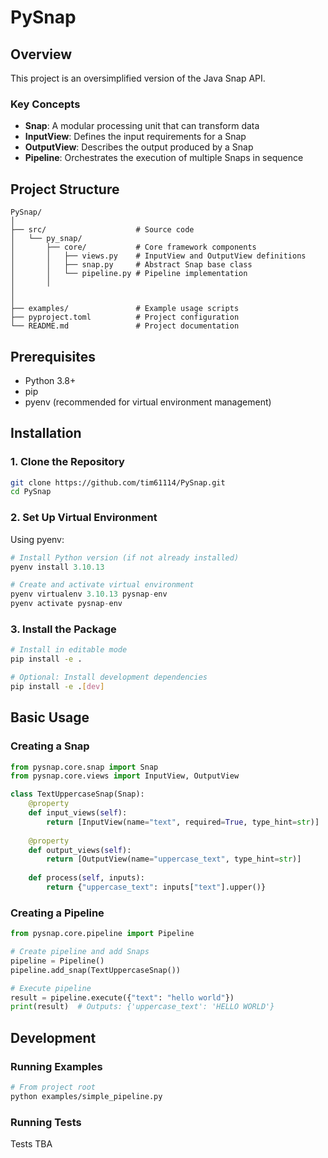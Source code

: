 # PySnap 

## Overview

This project is an oversimplified version of the Java Snap API.

### Key Concepts

- **Snap**: A modular processing unit that can transform data
- **InputView**: Defines the input requirements for a Snap
- **OutputView**: Describes the output produced by a Snap
- **Pipeline**: Orchestrates the execution of multiple Snaps in sequence

## Project Structure
```
PySnap/
│
├── src/                    # Source code
│   └── py_snap/
│       ├── core/           # Core framework components
│       │   ├── views.py    # InputView and OutputView definitions
│       │   ├── snap.py     # Abstract Snap base class
│       │   └── pipeline.py # Pipeline implementation
│       │
│       
│
├── examples/               # Example usage scripts
├── pyproject.toml          # Project configuration
└── README.md               # Project documentation
```

## Prerequisites

- Python 3.8+
- pip
- pyenv (recommended for virtual environment management)

## Installation

### 1. Clone the Repository

```bash
git clone https://github.com/tim61114/PySnap.git
cd PySnap
```
### 2. Set Up Virtual Environment
Using pyenv:
```python
# Install Python version (if not already installed)
pyenv install 3.10.13

# Create and activate virtual environment
pyenv virtualenv 3.10.13 pysnap-env
pyenv activate pysnap-env
```

### 3. Install the Package
```bash
# Install in editable mode
pip install -e .

# Optional: Install development dependencies
pip install -e .[dev]
```

## Basic Usage
### Creating a Snap
```python
from pysnap.core.snap import Snap
from pysnap.core.views import InputView, OutputView

class TextUppercaseSnap(Snap):
    @property
    def input_views(self):
        return [InputView(name="text", required=True, type_hint=str)]
    
    @property
    def output_views(self):
        return [OutputView(name="uppercase_text", type_hint=str)]
    
    def process(self, inputs):
        return {"uppercase_text": inputs["text"].upper()}
```

### Creating a Pipeline
```python
from pysnap.core.pipeline import Pipeline

# Create pipeline and add Snaps
pipeline = Pipeline()
pipeline.add_snap(TextUppercaseSnap())

# Execute pipeline
result = pipeline.execute({"text": "hello world"})
print(result)  # Outputs: {'uppercase_text': 'HELLO WORLD'}
```

## Development
### Running Examples
```bash
# From project root
python examples/simple_pipeline.py
```

### Running Tests
Tests TBA

